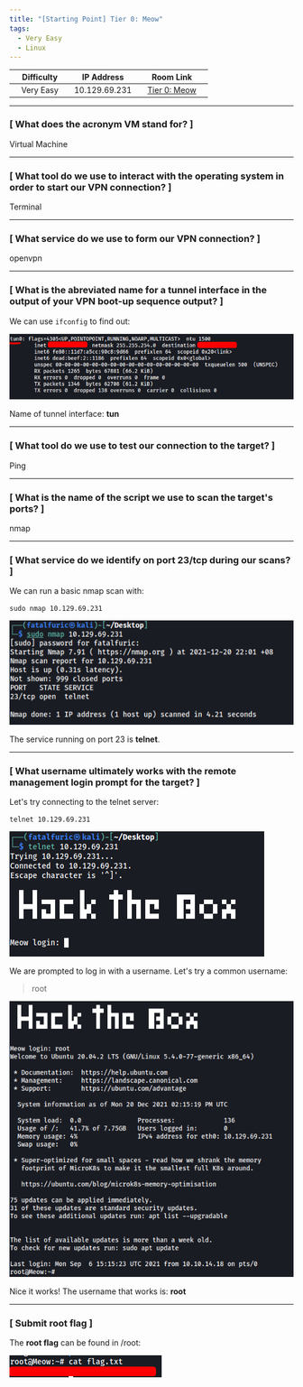 ```yaml
---
title: "[Starting Point] Tier 0: Meow"
tags:
  - Very Easy
  - Linux
---
```


|  | Difficulty |  |  IP Address   |  | Room Link |  |
|--| :--------: |--|:------------: |--| :--------:|--|
|  |  Very Easy |  | 10.129.69.231 |  | [Tier 0: Meow](https://app.hackthebox.com/starting-point) |  |

---

### [ What does the acronym VM stand for?  ]

Virtual Machine

---

### [ What tool do we use to interact with the operating system in order to start our VPN connection? ]

Terminal

---

### [ What service do we use to form our VPN connection? ]

openvpn

---

### [ What is the abreviated name for a tunnel interface in the output of your VPN boot-up sequence output? ]

We can use `ifconfig` to find out:

![screenshot1](../assets/images/meow/screenshot1.png)

Name of tunnel interface: **tun**

---

### [ What tool do we use to test our connection to the target? ]

Ping

---

### [ What is the name of the script we use to scan the target's ports? ]

nmap

---

### [ What service do we identify on port 23/tcp during our scans? ]

We can run a basic nmap scan with:

```
sudo nmap 10.129.69.231 
```

![screenshot2](../assets/images/meow/screenshot2.png)

The service running on port 23 is **telnet**.

---

### [ What username ultimately works with the remote management login prompt for the target? ]

Let's try connecting to the telnet server:

```
telnet 10.129.69.231 
```

![screenshot3](../assets/images/meow/screenshot3.png)

We are prompted to log in with a username. Let's try a common username:

> root

![screenshot4](../assets/images/meow/screenshot4.png)

Nice it works! The username that works is: **root**

---

### [ Submit root flag ]

The **root flag** can be found in /root:

![screenshot5](../assets/images/meow/screenshot5.png)
